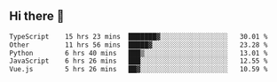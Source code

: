 ## Hi there 👋

<!--START_SECTION:waka-->

```txt
TypeScript    15 hrs 23 mins  ███████▓░░░░░░░░░░░░░░░░░   30.01 %
Other         11 hrs 56 mins  █████▓░░░░░░░░░░░░░░░░░░░   23.28 %
Python        6 hrs 40 mins   ███▒░░░░░░░░░░░░░░░░░░░░░   13.01 %
JavaScript    6 hrs 26 mins   ███░░░░░░░░░░░░░░░░░░░░░░   12.55 %
Vue.js        5 hrs 26 mins   ██▓░░░░░░░░░░░░░░░░░░░░░░   10.59 %
```

<!--END_SECTION:waka-->
